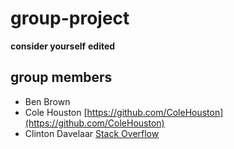 # group-project

**consider yourself** __edited__

## group members

- Ben Brown
- Cole Houston [https://github.com/ColeHouston](https://github.com/ColeHouston)
- Clinton Davelaar [Stack Overflow](https://stackoverflow.com/users/9068490/echtniet?tab=profile)